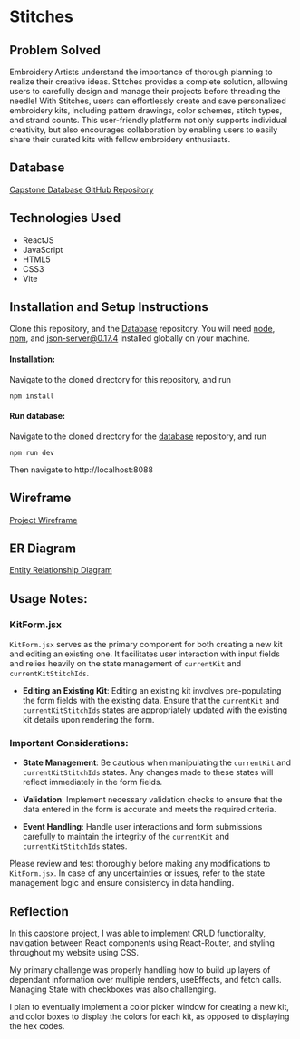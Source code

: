 
# Stitches

## Problem Solved

Embroidery Artists understand the importance of thorough planning to realize their creative ideas. Stitches provides a complete solution, allowing users to carefully design and manage their projects before threading the needle! With Stitches, users can effortlessly create and save personalized embroidery kits, including pattern drawings, color schemes, stitch types, and strand counts. This user-friendly platform not only supports individual creativity, but also encourages collaboration by enabling users to easily share their curated kits with fellow embroidery enthusiasts.



## Database

[Capstone Database GitHub Repository](https://github.com/rubygkendrick/stitches-api)

 ## Technologies Used 

- ReactJS 
- JavaScript
- HTML5
- CSS3
- Vite


## Installation and Setup Instructions

Clone this repository, and the [Database](https://github.com/rubygkendrick/stitches-api) repository. You will need [node](https://github.com/nodejs/node), [npm](https://github.com/npm/cli), and [json-server@0.17.4](https://github.com/typicode/json-server) installed globally on your machine.

#### Installation:
Navigate to the cloned directory for this repository, and run
```
npm install
```
#### Run database:
Navigate to the cloned directory for the [database]((https://github.com/rubygkendrick/stitches-api)) repository, and run
```
npm run dev
```
Then navigate to http://localhost:8088

## Wireframe
[Project Wireframe](https://miro.com/app/board/uXjVNj-xYNI=/?moveToWidget=3458764581599684756&cot=14)

## ER Diagram
[Entity Relationship Diagram](https://dbdiagram.io/d/Stitches-Capstone-65ea070eb1f3d4062c65270f)


## Usage Notes:
### KitForm.jsx

`KitForm.jsx` serves as the primary component for both creating a new kit and editing an existing one. It facilitates user interaction with input fields and relies heavily on the state management of `currentKit` and `currentKitStitchIds`.

- **Editing an Existing Kit**: Editing an existing kit involves pre-populating the form fields with the existing data. Ensure that the `currentKit` and `currentKitStitchIds` states are appropriately updated with the existing kit details upon rendering the form.

### Important Considerations:

- **State Management**: Be cautious when manipulating the `currentKit` and `currentKitStitchIds` states. Any changes made to these states will reflect immediately in the form fields.

- **Validation**: Implement necessary validation checks to ensure that the data entered in the form is accurate and meets the required criteria.

- **Event Handling**: Handle user interactions and form submissions carefully to maintain the integrity of the `currentKit` and `currentKitStitchIds` states.

Please review and test thoroughly before making any modifications to `KitForm.jsx`. In case of any uncertainties or issues, refer to the state management logic and ensure consistency in data handling.


## Reflection
In this capstone project, I was able to implement CRUD functionality, navigation between React components using React-Router, and styling throughout my website using CSS.

My primary challenge was properly handling how to build up layers of dependant information over multiple renders, useEffects, and fetch calls. Managing State with checkboxes was also challenging. 

I plan to eventually implement a color picker window for creating a new kit, and color boxes to display the colors for each kit, as opposed to displaying the hex codes. 
